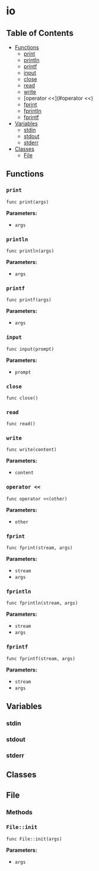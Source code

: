 # io

## Table of Contents

- [Functions](#functions)
  - [print](#print)
  - [println](#println)
  - [printf](#printf)
  - [input](#input)
  - [close](#close)
  - [read](#read)
  - [write](#write)
  - [operator <<](#operator <<)
  - [fprint](#fprint)
  - [fprintln](#fprintln)
  - [fprintf](#fprintf)
- [Variables](#variables)
  - [stdin](#stdin)
  - [stdout](#stdout)
  - [stderr](#stderr)
- [Classes](#classes)
  - [File](#File)

## Functions

### `print`

```xylia
func print(args)
```

**Parameters:**

- `args`

### `println`

```xylia
func println(args)
```

**Parameters:**

- `args`

### `printf`

```xylia
func printf(args)
```

**Parameters:**

- `args`

### `input`

```xylia
func input(prompt)
```

**Parameters:**

- `prompt`

### `close`

```xylia
func close()
```

### `read`

```xylia
func read()
```

### `write`

```xylia
func write(content)
```

**Parameters:**

- `content`

### `operator <<`

```xylia
func operator <<(other)
```

**Parameters:**

- `other`

### `fprint`

```xylia
func fprint(stream, args)
```

**Parameters:**

- `stream`
- `args`

### `fprintln`

```xylia
func fprintln(stream, args)
```

**Parameters:**

- `stream`
- `args`

### `fprintf`

```xylia
func fprintf(stream, args)
```

**Parameters:**

- `stream`
- `args`

## Variables

### stdin

### stdout

### stderr

## Classes

## File

### Methods

### `File::init`

```xylia
func File::init(args)
```

**Parameters:**

- `args`

